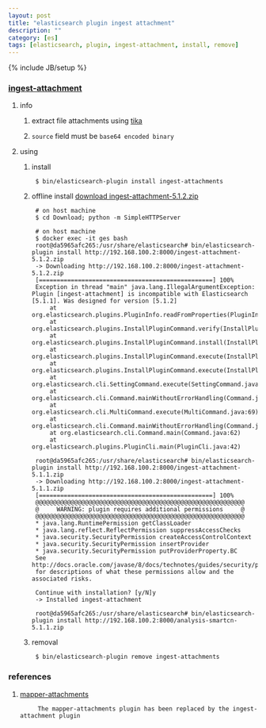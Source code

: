 ```yaml
---
layout: post
title: "elasticsearch plugin ingest attachment"
description: ""
category: [es]
tags: [elasticsearch, plugin, ingest-attachment, install, remove]
---
```

{% include JB/setup %}


### [ingest-attachment](https://www.elastic.co/guide/en/elasticsearch/plugins/5.1/ingest-attachment.html)

1. info

    1. extract file attachments using [tika](http://lucene.apache.org/tika/)

    1. `source` field must be `base64 encoded binary`

1. using

    1. install

            $ bin/elasticsearch-plugin install ingest-attachments

    1. offline install [download ingest-attachment-5.1.2.zip](https://artifacts.elastic.co/downloads/elasticsearch-plugins/ingest-attachment/ingest-attachment-5.1.2.zip)

            # on host machine
            $ cd Download; python -m SimpleHTTPServer
    
            # on host machine
            $ docker exec -it ges bash
            root@da5965afc265:/usr/share/elasticsearch# bin/elasticsearch-plugin install http://192.168.100.2:8000/ingest-attachment-5.1.2.zip
            -> Downloading http://192.168.100.2:8000/ingest-attachment-5.1.2.zip
            [=================================================] 100%
            Exception in thread "main" java.lang.IllegalArgumentException: Plugin [ingest-attachment] is incompatible with Elasticsearch [5.1.1]. Was designed for version [5.1.2]
                at org.elasticsearch.plugins.PluginInfo.readFromProperties(PluginInfo.java:108)
                at org.elasticsearch.plugins.InstallPluginCommand.verify(InstallPluginCommand.java:421)
                at org.elasticsearch.plugins.InstallPluginCommand.install(InstallPluginCommand.java:474)
                at org.elasticsearch.plugins.InstallPluginCommand.execute(InstallPluginCommand.java:212)
                at org.elasticsearch.plugins.InstallPluginCommand.execute(InstallPluginCommand.java:195)
                at org.elasticsearch.cli.SettingCommand.execute(SettingCommand.java:54)
                at org.elasticsearch.cli.Command.mainWithoutErrorHandling(Command.java:96)
                at org.elasticsearch.cli.MultiCommand.execute(MultiCommand.java:69)
                at org.elasticsearch.cli.Command.mainWithoutErrorHandling(Command.java:96)
                at org.elasticsearch.cli.Command.main(Command.java:62)
                at org.elasticsearch.plugins.PluginCli.main(PluginCli.java:42)

            root@da5965afc265:/usr/share/elasticsearch# bin/elasticsearch-plugin install http://192.168.100.2:8000/ingest-attachment-5.1.1.zip
            -> Downloading http://192.168.100.2:8000/ingest-attachment-5.1.1.zip
            [=================================================] 100%
            @@@@@@@@@@@@@@@@@@@@@@@@@@@@@@@@@@@@@@@@@@@@@@@@@@@@@@@@@@@
            @     WARNING: plugin requires additional permissions     @
            @@@@@@@@@@@@@@@@@@@@@@@@@@@@@@@@@@@@@@@@@@@@@@@@@@@@@@@@@@@
            * java.lang.RuntimePermission getClassLoader
            * java.lang.reflect.ReflectPermission suppressAccessChecks
            * java.security.SecurityPermission createAccessControlContext
            * java.security.SecurityPermission insertProvider
            * java.security.SecurityPermission putProviderProperty.BC
            See http://docs.oracle.com/javase/8/docs/technotes/guides/security/permissions.html
            for descriptions of what these permissions allow and the associated risks.

            Continue with installation? [y/N]y
            -> Installed ingest-attachment

            root@da5965afc265:/usr/share/elasticsearch# bin/elasticsearch-plugin install http://192.168.100.2:8000/analysis-smartcn-5.1.1.zip

    1. removal

            $ bin/elasticsearch-plugin remove ingest-attachments

### references

1. [mapper-attachments](https://www.elastic.co/guide/en/elasticsearch/plugins/current/mapper-attachments.html)

            The mapper-attachments plugin has been replaced by the ingest-attachment plugin
